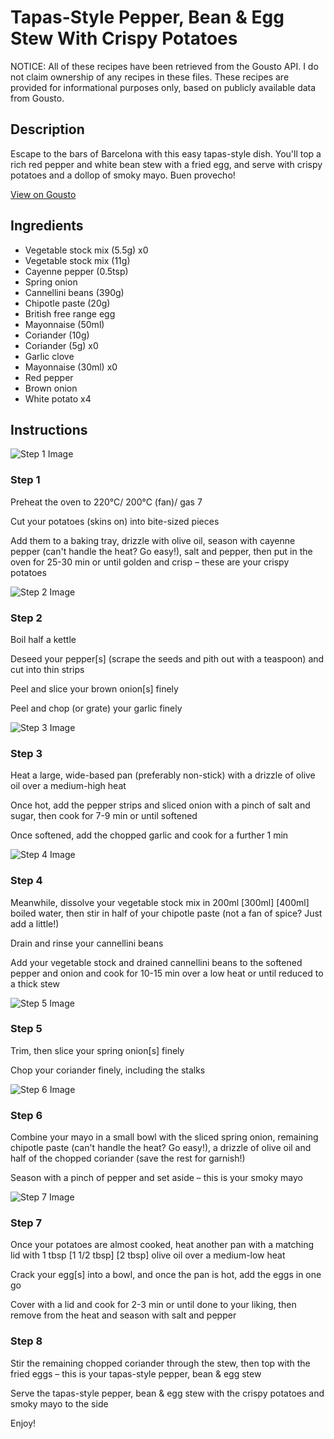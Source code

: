 # Tapas-Style Pepper, Bean & Egg Stew With Crispy Potatoes

NOTICE: All of these recipes have been retrieved from the Gousto API. I do not claim ownership of any recipes in these files. These recipes are provided for informational purposes only, based on publicly available data from Gousto.

## Description

Escape to the bars of Barcelona with this easy tapas-style dish. You'll top a rich red pepper and white bean stew with a fried egg, and serve with crispy potatoes and a dollop of smoky mayo. Buen provecho!

[View on Gousto](https://www.gousto.co.uk/recipes/cookbook/tapas-style-eggs-with-crispy-potatoes-smoky-mayo)

## Ingredients

- Vegetable stock mix (5.5g) x0
- Vegetable stock mix (11g)
- Cayenne pepper (0.5tsp)
- Spring onion
- Cannellini beans (390g)
- Chipotle paste (20g)
- British free range egg
- Mayonnaise (50ml)
- Coriander (10g)
- Coriander (5g) x0
- Garlic clove
- Mayonnaise (30ml) x0
- Red pepper
- Brown onion
- White potato x4

## Instructions

![Step 1 Image](https://production-media.gousto.co.uk/cms/recipe-step-image/353.-.step-1-x200.jpg)

### Step 1

Preheat the oven to 220°C/ 200°C (fan)/ gas 7

Cut your potatoes (skins on) into bite-sized pieces

Add them to a baking tray, drizzle with olive oil, season with cayenne pepper (can't handle the heat? Go easy!), salt and pepper, then put in the oven for 25-30 min or until golden and crisp – these are your crispy potatoes

![Step 2 Image](https://production-media.gousto.co.uk/cms/recipe-step-image/353.-.step-2-x200.jpg)

### Step 2

Boil half a kettle

Deseed your pepper[s] (scrape the seeds and pith out with a teaspoon) and cut into thin strips

Peel and slice your brown onion[s] finely

Peel and chop (or grate) your garlic finely

![Step 3 Image](https://production-media.gousto.co.uk/cms/recipe-step-image/353.-.step-3-x200.jpg)

### Step 3

Heat a large, wide-based pan (preferably non-stick) with a drizzle of olive oil over a medium-high heat

Once hot, add the pepper strips and sliced onion with a pinch of salt and sugar, then cook for 7-9 min or until softened

Once softened, add the chopped garlic and cook for a further 1 min

![Step 4 Image](https://production-media.gousto.co.uk/cms/recipe-step-image/353.-.step-4-x200.jpg)

### Step 4

Meanwhile, dissolve your vegetable stock mix<span class="text-danger"> </span>in 200ml<span class="text-purple"> [300ml]</span> <span class="text-danger">[400ml]</span> boiled water, then stir in half of your chipotle paste (not a fan of spice? Just add a little!)

Drain and rinse your cannellini beans

Add your vegetable stock and drained cannellini beans to the softened pepper and onion and cook for 10-15 min over a low heat or until reduced to a thick stew

![Step 5 Image](https://production-media.gousto.co.uk/cms/recipe-step-image/353.-.step-5-x200.jpg)

### Step 5

Trim, then slice your spring onion[s] finely

Chop your coriander finely, including the stalks

![Step 6 Image](https://production-media.gousto.co.uk/cms/recipe-step-image/353.-.step-6-x200.jpg)

### Step 6

Combine your mayo in a small bowl with the sliced spring onion, remaining chipotle paste (can't handle the heat? Go easy!), a drizzle of olive oil and half of the chopped coriander (save the rest for garnish!)

Season with a pinch of pepper and set aside – this is your smoky mayo

![Step 7 Image](https://production-media.gousto.co.uk/cms/recipe-step-image/353._step-7.new-x200.jpg)

### Step 7

Once your potatoes are almost cooked, heat another pan with a matching lid with 1 tbsp <span class="text-purple">[1 1/2 tbsp]</span><span class="text-danger"> [2 tbsp] </span>olive oil over a medium-low heat

Crack your egg[s] into a bowl, and once the pan is hot, add the eggs in one go

Cover with a lid and cook for 2-3 min or until done to your liking, then remove from the heat and season with salt and pepper

### Step 8

Stir the remaining chopped coriander through the stew, then top with the fried eggs – this is your tapas-style pepper, bean & egg stew

Serve the tapas-style pepper, bean & egg stew with the crispy potatoes and smoky mayo to the side

Enjoy!

